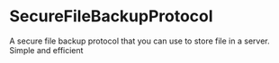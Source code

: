 # SecureFileBackupProtocol
A secure file backup protocol that you can use to store file in a server. Simple and efficient
